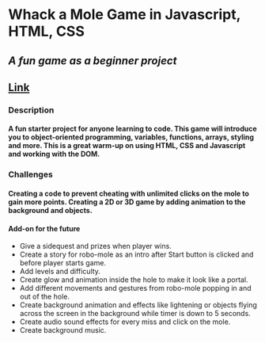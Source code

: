 # **Whack a Mole Game in Javascript, HTML, CSS**
## _A fun game as a beginner project_
[Link](https://github.com/KatySaung/KSaung-DOM-Game-Mod1/)
---
### Description
#### A fun starter project for anyone learning to code. This game will introduce you to object-oriented programming, variables, functions, arrays, styling and more. This is a great warm-up on using HTML, CSS and Javascript and working with the DOM.

### Challenges

#### Creating a code to prevent cheating with unlimited clicks on the mole to gain more points. Creating a 2D or 3D game by adding animation to the background and objects.

#### Add-on for the future
- Give a sidequest and prizes when player wins.
- Create a story for robo-mole as an intro after Start button is clicked and before player starts game.
- Add levels and difficulty.
- Create glow and animation inside the hole to make it look like a portal.
- Add different movements and gestures from robo-mole popping in and out of the hole.
- Create background animation and effects like lightening or objects flying across the screen in the background while timer is down to 5 seconds.
- Create audio sound effects for every miss and click on the mole.
- Create background music.


